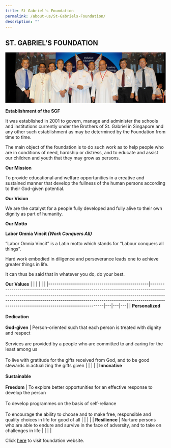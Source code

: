 ```yaml
---
title: St Gabriel's Foundation
permalink: /about-us/St-Gabriels-Foundation/
description: ""
---
```

## ST. GABRIEL'S FOUNDATION

![](/images/Organizational%20Structure.jpeg)

**Establishment of the SGF**

  

It was established in 2001 to govern, manage and administer the schools and institutions currently under the Brothers of St. Gabriel in Singapore and any other such establishment as may be determined by the Foundation from time to time.

  

The main object of the foundation is to do such work as to help people who are in conditions of need, hardship or distress, and to educate and assist our children and youth that they may grow as persons.

  

  

**Our Mission**

  

To provide educational and welfare opportunities in a creative and sustained manner that develop the fullness of the human persons according to their God-given potential.

  

  

**Our Vision**

  

We are the catalyst for a people fully developed and fully alive to their own dignity as part of humanity.

  

  

**Our Motto**

  

**Labor Omnia Vincit _(Work Conquers All)_**

  

“Labor Omnia Vincit” is a Latin motto which stands for “Labour conquers all things”.

Hard work embodied in diligence and perseverance leads one to achieve greater things in life.

It can thus be said that in whatever you do, do your best.

**Our Values**
|                                                 |                                                                                                                                                                                                                                                                                                 |   |   |   |
|-------------------------------------------------|-------------------------------------------------------------------------------------------------------------------------------------------------------------------------------------------------------------------------------------------------------------------------------------------------|---|---|---|
| **Personalized**<br><br>**Dedication**<br><br>**God-given** | Person-oriented such that each person is treated with dignity and respect<br><br>Services are provided by a people who are committed to and caring for the least among us<br><br>To live with gratitude for the gifts received from God, and to be good stewards in actualizing the gifts given |   |   |   |
| **Innovative**<br><br>**Sustainable**<br><br>**Freedom**   | To explore better opportunities for an effective response to develop the person<br><br>To develop programmes on the basis of self-reliance<br><br>To encourage the ability to choose and to make free, responsible and quality choices in life for good of all                                  |   |   |   |
| **Resilience**                                      | Nurture persons who are able to endure and survive in the face of adversity, and to take on challenges in life                                                                                                                                                                                  |   |   |   |

Click [here](http://www.stgabrielsfoundation.sg/) to visit foundation website.